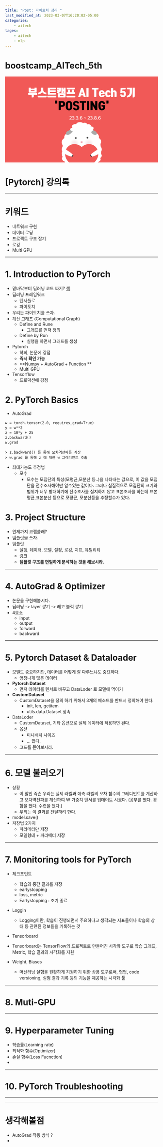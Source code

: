 ```yaml
---
title: "Post: 파이토치 정리 "
last_modified_at: 2023-03-07T16:20:02-05:00
categories:
    - aitech
tages:
    - aitech
    - nlp
---
```


# boostcamp_AITech_5th
![image]("../../../image/aitech.png)


# [Pytorch] 강의록

---
# 키워드
* 네트워크 구현
* 데이터 로딩
* 프로젝트 구조 잡기
* 로깅
* Multi GPU


---
# 1.  Introduction to PyTorch
- 밑바닥부터 딥러닝 코드 짜기? [책](https://www.aladin.co.kr/shop/wproduct.aspx?ItemId=256067157&start=slayer)
- 딥러닝 프레임워크
  - 텐서플로
  - 파이토치 
- 우리는 파이토치를 쓰자.
- 계산 그래프 (Computational Graph)
  - Define and Rune
    - 그래프를 먼저 정의
  - Define by Run
    - 실행을 하면서 그래프를 생성
- Pytorch
  - 학회, 논문에 강점
  - **즉시 확인 가능**
  - **Numpy + AutoGrad + Function **
  - Multi GPU
- Tensorflow
  - 프로덕션에 강점


# 2. PyTorch Basics
- AutoGrad
```
w = torch.tensor(2.0, requires_grad=True)
y = w**2
z = 10*y + 25
z.backward()
w.grad

> z.backward() 를 통해 오차역전파를 계산
> w.grad 를 통해 z 에 대한 w 그레디언트 추출
```

- 최대가능도 추정법
  - 모수
    - 모수는 모집단의 특성(모평균,모분산 등..)을 나타내는 값으로, 이 값을 모집단을 전수조사해야만 알수있는 값이다. 그러나 실질적으로 모집단의 크기와 범위가 너무 방대하기에 전수조사를 실지하지 않고 표본조사를 하는데 표본평균,표본분산 등으로 모평균, 모분산등을 추정할수가 있다.








# 3. Project Structure
- 언제까지 코랩쓸래? 
- 템플릿을 쓰자.
- 템플릿
  - 실행, 데이터, 모델,  설정, 로깅, 지표, 유틸리티
  - [링크](https://github.com/victoresque/pytorch-template)
  - **템플릿 구조를 면밀하게 분석하는 것을 해보시라.**


---
# 4. AutoGrad & Optimizer
- 논문을 구현해봅시다.
- 딥러닝 -> layer 쌓기 -> 레고 블럭 쌓기
- 4요소
  - input
  - output
  - forward
  - backward




---

# 5. Pytorch Dataset & Dataloader
- 모델도 중요하지만, 데이터를 어떻게 잘 다루느냐도 중요하다.
  - 엄청나게 많은 데이터
- **Pytorch Dataset**
  - 먼저 데이터를 텐서로 바꾸고 DataLoder 로 모델에 먹이기
- **CustomDataset**
  - CustomDataset을 정의 하기 위해서 3개의 메소드를 반드시 정의해야 한다.
    - init, len, getitem
    - utils.data.Dataset 상속
- DataLoder
  - CustomDataset, 기타 옵션으로 실제 데이터에 적용하면 된다.
  - 옵션
    - 미니배치 사이즈
    - ... 많다.
  - 코드를 뜯어보시라.


---
# 6. 모델 불러오기
- 상황
  - 이 말인 즉슨 우리는 실제 라벨과 예측 라벨의 오차 함수의 그레디언트를 계산하고 오차역전파를 계산하여 W 가중치 텐서를 업데이트 시켰다. (공부를 했다. 경험을 했다. 수련을 했다.)
  - 우리는 이 결과를 전달하려 한다.
- model.save() 
- 저장법 2가지
  - 파라메터만 저장
  - 모델형테 + 파라메터 저장




---
# 7. Monitoring tools for PyTorch
- 체크포인트
  - 학습의 중간 결과를 저장
  - earlystopping 
  - loss, metric
  - Earlystopping : 조기 종료

- Loggin
  - Logging이란, 학습이 진행되면서 주요하다고 생각되는 지표들이나 학습의 상태 등 관련된 정보들을 기록하는 것

- Tensorboard
- Tensorboard는 TensorFlow의 프로젝트로 만들어진 시각화 도구로 학습 그래프, Metric, 학습 결과의 시각화를 지원

- Weight, Biases
  - 머신러닝 실험을 원활하게 지원하기 위한 상용 도구로써, 협업, code versioning, 실험 결과 기록 등의 기능을 제공하는 시각화 툴
---
# 8. Muti-GPU




---

# 9. Hyperparameter Tuning
- 학습률(Learning rate)
- 최적화 함수(Optimizer)
- 손실 함수(Loss Fucnction)
-  


---

# 10. PyTorch Troubleshooting




---


---
# 생각해볼점
- AutoGrad 작동 방식 ? 
- 